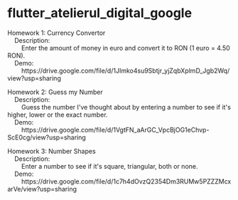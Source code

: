 # flutter_atelierul_digital_google

<p>Homework 1: Currency Convertor<br> 
&nbsp&nbsp&nbsp&nbspDescription:<br>
&nbsp&nbsp&nbsp&nbsp&nbsp&nbsp&nbsp&nbspEnter the amount of money in euro and convert it to RON (1 euro = 4.50 RON).<br>
&nbsp&nbsp&nbsp&nbspDemo:<br>
&nbsp&nbsp&nbsp&nbsp&nbsp&nbsp&nbsp&nbsphttps://drive.google.com/file/d/1JImko4su9Sbtjr_yjZqbXplmD_Jgb2Wq/view?usp=sharing</p>

<p>Homework 2: Guess my Number<br> 
&nbsp&nbsp&nbsp&nbspDescription:<br>
&nbsp&nbsp&nbsp&nbsp&nbsp&nbsp&nbsp&nbspGuess the number I've thought about by entering a number to see if it's higher, lower or the exact number.<br>
&nbsp&nbsp&nbsp&nbspDemo:<br>
&nbsp&nbsp&nbsp&nbsp&nbsp&nbsp&nbsp&nbsphttps://drive.google.com/file/d/1VgtFN_aArGC_VpcBjOG1eChvp-ScE0cg/view?usp=sharing</p>

<p>Homework 3: Number Shapes<br> 
&nbsp&nbsp&nbsp&nbspDescription:<br>
&nbsp&nbsp&nbsp&nbsp&nbsp&nbsp&nbsp&nbspEnter a number to see if it's square, triangular, both or none.<br>
&nbsp&nbsp&nbsp&nbspDemo:<br>
&nbsp&nbsp&nbsp&nbsp&nbsp&nbsp&nbsp&nbsphttps://drive.google.com/file/d/1c7h4dOvzQ2354Dm3RUMw5PZZZMcxarVe/view?usp=sharing</p>
